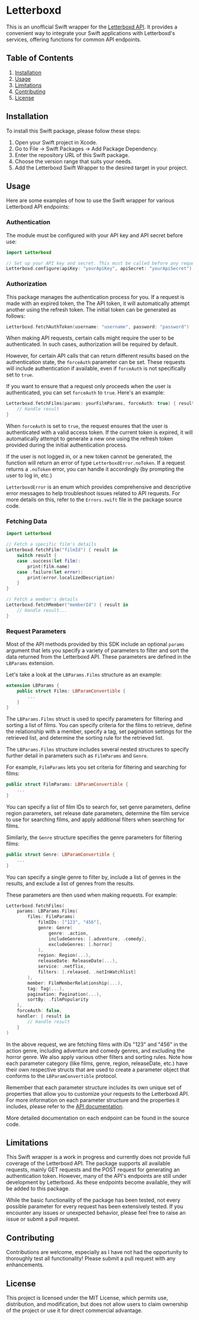# Letterboxd

This is an unofficial Swift wrapper for the [Letterboxd API](https://api-docs.letterboxd.com/). It provides a convenient way to integrate your Swift applications with Letterboxd's services, offering functions for common API endpoints.


## Table of Contents
1. [Installation](#installation)
2. [Usage](#usage)
3. [Limitations](#limitations)
4. [Contributing](#contributing)
5. [License](#license)


## Installation

To install this Swift package, please follow these steps:

1. Open your Swift project in Xcode.
2. Go to File -> Swift Packages -> Add Package Dependency.
3. Enter the repository URL of this Swift package.
4. Choose the version range that suits your needs.
5. Add the Letterboxd Swift Wrapper to the desired target in your project.


## Usage

Here are some examples of how to use the Swift wrapper for various Letterboxd API endpoints:

### Authentication

The module must be configured with your API key and API secret before use:
```swift
import Letterboxd

// Set up your API key and secret. This must be called before any requests are made.
Letterboxd.configure(apiKey: "yourApiKey", apiSecret: "yourApiSecret")
```

### Authorization
This package manages the authentication process for you. If a request is made with an expired token, the The API token, it will automatically attempt another using the refresh token. The initial token can be generated as follows:
```swift
Letterboxd.fetchAuthToken(username: "username", password: "password")
```

 When making API requests, certain calls might require the user to be authenticated. In such cases, authorization will be required by default.

However, for certain API calls that can return different results based on the authentication state, the `forceAuth` parameter can be set. These requests will include authentication if available, even if `forceAuth` is not specifically set to `true`.

If you want to ensure that a request only proceeds when the user is authenticated, you can set `forceAuth` to `true`. Here's an example:
```swift
Letterboxd.fetchFilms(params: yourFilmParams, forceAuth: true) { result in
    // Handle result
}
```

When `forceAuth` is set to `true`, the request ensures that the user is authenticated with a valid access token. If the current token is expired, it will automatically attempt to generate a new one using the refresh token provided during the initial authentication process.

If the user is not logged in, or a new token cannot be generated, the function will return an error of type `LetterboxdError.noToken`. If a request returns a `.noToken` error, you can handle it accordingly (by prompting the user to log in, etc.)

`LetterboxdError` is an enum which provides comprehensive and descriptive error messages to help troubleshoot issues related to API requests. For more details on this, refer to the `Errors.swift` file in the package source code.

### Fetching Data

```swift
import Letterboxd

// Fetch a specific film's details
Letterboxd.fetchFilm("filmId") { result in
    switch result {
    case .success(let film):
        print(film.name)
    case .failure(let error):
        print(error.localizedDescription)
    }
}

// Fetch a member's details
Letterboxd.fetchMember("memberId") { result in
    // Handle result...
}
```

### Request Parameters
Most of the API methods provided by this SDK include an optional `params` argument that lets you specify a variety of parameters to filter and sort the data returned from the Letterboxd API. These parameters are defined in the `LBParams` extension. 

Let's take a look at the `LBParams.Films` structure as an example:

```swift
extension LBParams {
    public struct Films: LBParamConvertible {
        ...
    }
}
```
The `LBParams.Films` struct is used to specify parameters for filtering and sorting a list of films. You can specify criteria for the films to retrieve, define the relationship with a member, specify a tag, set pagination settings for the retrieved list, and determine the sorting rule for the retrieved list.

The `LBParams.Films` structure includes several nested structures to specify further detail in parameters such as `FilmParams` and `Genre`.

For example, `FilmParams` lets you set criteria for filtering and searching for films:
```swift
public struct FilmParams: LBParamConvertible {
    ...
}
```

You can specify a list of film IDs to search for, set genre parameters, define region parameters, set release date parameters, determine the film service to use for searching films, and apply additional filters when searching for films.

Similarly, the `Genre` structure specifies the genre parameters for filtering films:
```swift
public struct Genre: LBParamConvertible {
    ...
}
```

You can specify a single genre to filter by, include a list of genres in the results, and exclude a list of genres from the results.

These parameters are then used when making requests. For example:
```swift
Letterboxd.fetchFilms(
    params: LBParams.Films(
        films: FilmParams(
            filmIDs: ["123", "456"],
            genre: Genre(
                genre: .action,
                includeGenres: [.adventure, .comedy],
                excludeGenres: [.horror]
            ),
            region: Region(...),
            releaseDate: ReleaseDate(...),
            service: .netflix,
            filters: [.released, .notInWatchlist]
        ),
        member: FilmMemberRelationship(...),
        tag: Tag(...),
        pagination: Pagination(...),
        sortBy: .filmPopularity
    ),
    forceAuth: false, 
    handler: { result in
        // Handle result
    }
)
```
In the above request, we are fetching films with IDs "123" and "456" in the action genre, including adventure and comedy genres, and excluding the horror genre. We also apply various other filters and sorting rules. Note how each parameter category (like films, genre, region, releaseDate, etc.) have their own respective structs that are used to create a parameter object that conforms to the `LBParamConvertible` protocol.

Remember that each parameter structure includes its own unique set of properties that allow you to customize your requests to the Letterboxd API. For more information on each parameter structure and the properties it includes, please refer to the [API documentation](https://api-docs.letterboxd.com/).


More detailed documentation on each endpoint can be found in the source code.


## Limitations
This Swift wrapper is a work in progress and currently does not provide full coverage of the Letterboxd API. The package supports all available requests, mainly GET requests and the POST request for generating an authentication token. However, many of the API's endpoints are still under development by Letterboxd. As these endpoints become available, they will be added to this package.

While the basic functionality of the package has been tested, not every possible parameter for every request has been extensively tested. If you encounter any issues or unexpected behavior, please feel free to raise an issue or submit a pull request.


## Contributing
Contributions are welcome, especially as I have not had the opportunity to thoroughly test all functionality! Please submit a pull request with any enhancements.


## License
This project is licensed under the MIT License, which permits use, distribution, and modification, but does not allow users to claim ownership of the project or use it for direct commercial advantage.

